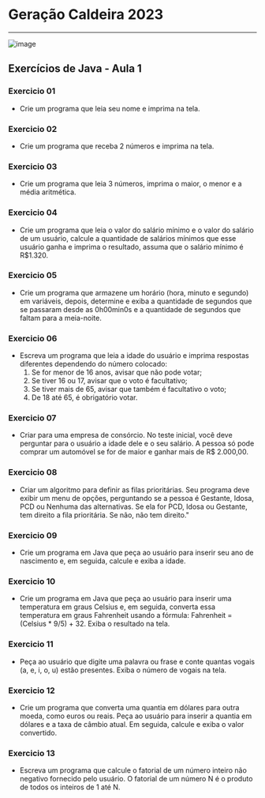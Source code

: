 # Geração Caldeira 2023
---
![image](https://media.tenor.com/qIhgj8cLz9UAAAAC/charmander-charmander-pokemon.gif)

## Exercícios de Java - Aula 1 

### Exercicio 01
- Crie um programa que leia seu nome e imprima na tela.

### Exercicio 02
- Crie um programa que receba 2 números e imprima na tela.

### Exercicio 03
- Crie um programa que leia 3 números, imprima o maior, o menor e a média aritmética.

### Exercicio 04
- Crie um programa que leia o valor do salário mínimo e o valor do salário de um usuário, calcule a quantidade de salários mínimos que esse usuário ganha e imprima o resultado, assuma que o salário mínimo é R$1.320.

### Exercicio 05
- Crie um programa que armazene um horário (hora, minuto e segundo) em variáveis, depois, determine e exiba a quantidade de segundos que se passaram desde as 0h00min0s e a quantidade de segundos que faltam para a meia-noite.

### Exercicio 06  
- Escreva um programa que leia a idade do usuário e imprima respostas diferentes dependendo do número colocado:
   1.  Se for menor de 16 anos, avisar que não pode votar;
   2.  Se tiver 16 ou 17, avisar que o voto é facultativo;
   3.  Se tiver mais de 65, avisar que também é facultativo o voto;
   4.  De 18 até 65, é obrigatório votar.
  
### Exercicio 07
- Criar para uma empresa de consórcio. No teste inicial, você deve perguntar para o usuário a idade dele e o seu salário. A pessoa só pode comprar um automóvel se for de maior e ganhar mais de R$ 2.000,00.

### Exercicio 08
- Criar um algoritmo para definir as filas prioritárias. Seu programa deve exibir um menu de opções, perguntando se a pessoa é Gestante, Idosa, PCD ou Nenhuma das alternativas. Se ela for PCD, Idosa ou Gestante, tem direito a fila prioritária. Se não, não tem direito."

### Exercicio 09
- Crie um programa em Java que peça ao usuário para inserir seu ano de nascimento e, em seguida, calcule e exiba a idade.

### Exercicio 10
- Crie um programa em Java que peça ao usuário para inserir uma temperatura em graus Celsius e, em seguida, converta essa temperatura em graus Fahrenheit usando a fórmula: Fahrenheit = (Celsius * 9/5) + 32. Exiba o resultado na tela.

### Exercicio 11
- Peça ao usuário que digite uma palavra ou frase e conte quantas vogais (a, e, i, o, u) estão presentes. Exiba o número de vogais na tela.

### Exercicio 12
- Crie um programa que converta uma quantia em dólares para outra moeda, como euros ou reais. Peça ao usuário para inserir a quantia em dólares e a taxa de câmbio atual. Em seguida, calcule e exiba o valor convertido.

### Exercicio 13
- Escreva um programa que calcule o fatorial de um número inteiro não negativo fornecido pelo usuário. O fatorial de um número N é o produto de todos os inteiros de 1 até N.
